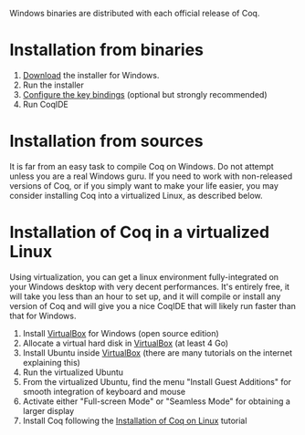 Windows binaries are distributed with each official release of Coq.

Installation from binaries
==========================

1.  [Download](http://coq.inria.fr/download) the installer for Windows.
2.  Run the installer
3.  [Configure the key bindings](../Configuration%20of%20CoqIDE) (optional but strongly recommended)
4.  Run CoqIDE

Installation from sources
=========================

It is far from an easy task to compile Coq on Windows. Do not attempt unless you are a real Windows guru. If you need to work with non-released versions of Coq, or if you simply want to make your life easier, you may consider installing Coq into a virtualized Linux, as described below.

Installation of Coq in a virtualized Linux
==========================================

Using virtualization, you can get a linux environment fully-integrated on your Windows desktop with very decent performances. It's entirely free, it will take you less than an hour to set up, and it will compile or install any version of Coq and will give you a nice CoqIDE that will likely run faster than that for Windows.

1.  Install [VirtualBox](../VirtualBox) for Windows (open source edition)
2.  Allocate a virtual hard disk in [VirtualBox](../VirtualBox) (at least 4 Go)
3.  Install Ubuntu inside [VirtualBox](../VirtualBox) (there are many tutorials on the internet explaining this)
4.  Run the virtualized Ubuntu
5.  From the virtualized Ubuntu, find the menu "Install Guest Additions" for smooth integration of keyboard and mouse
6.  Activate either "Full-screen Mode" or "Seamless Mode" for obtaining a larger display
7.  Install Coq following the [Installation of Coq on Linux](../Installation%20of%20Coq%20on%20Linux) tutorial

